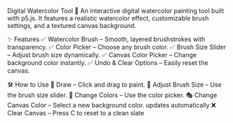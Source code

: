 Digital Watercolor Tool 🎨
An interactive digital watercolor painting tool built with p5.js. It features a realistic watercolor effect, customizable brush settings, and a textured canvas background.

✨ Features
✅ Watercolor Brush – Smooth, layered brushstrokes with transparency.
✅ Color Picker – Choose any brush color.
✅ Brush Size Slider – Adjust brush size dynamically.
✅ Canvas Color Picker – Change background color instantly.
✅ Undo & Clear Options – Easily reset the canvas.

🛠️ How to Use
🎨 Draw – Click and drag to paint.
📏 Adjust Brush Size – Use the brush size slider.
🌈 Change Colors – Use the color picker.
🎭 Change Canvas Color – Select a new background color. updates automatically
❌ Clear Canvas – Press C to reset to a clean slate
